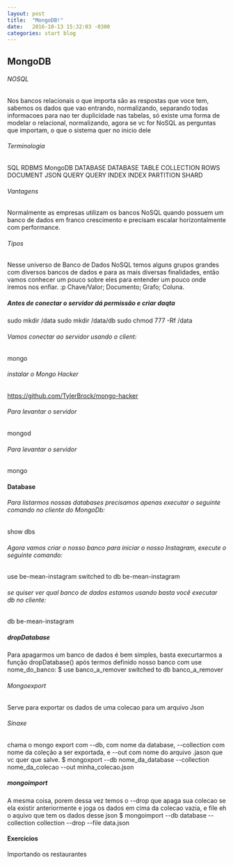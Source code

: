 ```yaml
---
layout: post
title:  "MongoDB!"
date:   2016-10-13 15:32:03 -0300
categories: start blog
---
```

## MongoDB

###### NOSQL
Nos bancos relacionais o que importa são as respostas que voce tem, sabemos os dados que vao entrando, normalizando, separando todas
informacoes para nao ter duplicidade nas tabelas, só existe uma forma de modelar o relacional, normalizando, agora se vc for NoSQL
as perguntas que importam, o que o sistema quer no inicio dele

###### Terminologia
SQL RDBMS         MongoDB
DATABASE          DATABASE
TABLE             COLLECTION
ROWS              DOCUMENT JSON
QUERY             QUERY
INDEX             INDEX
PARTITION         SHARD

###### Vantagens
Normalmente as empresas utilizam os bancos NoSQL quando possuem um banco de dados em franco crescimento e precisam escalar horizontalmente com performance.

###### Tipos
Nesse universo de Banco de Dados NoSQL temos alguns grupos grandes com diversos bancos de dados e para as mais diversas finalidades, então vamos conhecer um pouco sobre eles para entender um pouco onde iremos nos enfiar. :p
Chave/Valor;
Documento;
Grafo;
Coluna.

##### Antes de conectar o servidor dá permissão e criar daqta
sudo mkdir /data
sudo mkdir /data/db
sudo chmod 777 -Rf /data

###### Vamos conectar ao servidor usando o client: 
mongo

###### instalar o Mongo Hacker
https://github.com/TylerBrock/mongo-hacker

###### Para levantar o servidor
mongod

###### Para levantar o servidor
mongo

#### Database

###### Para listarmos nossas databases precisamos apenas executar o seguinte comando no cliente do MongoDb:
show dbs

###### Agora vamos criar o nosso banco para iniciar o nosso Instagram, execute o seguinte comando:
use be-mean-instagram
switched to db be-mean-instagram

###### se quiser ver qual banco de dados estamos usando basta você executar db no cliente:
db
be-mean-instagram

##### dropDatabase
Para apagarmos um banco de dados é bem simples, basta execurtarmos a função dropDatabase() após termos definido nosso banco com use nome_do_banco:
$ use banco_a_remover
switched to db banco_a_remover

###### Mongoexport
Serve para exportar os dados de uma colecao para um arquivo Json

###### Sinaxe
chama o mongo export com --db, com nome da database, --collection com nome da coleção a ser exportada, e --out com nome do arquivo .jason que vc quer que salve.
$ mongoxport --db nome_da_database --collection nome_da_colecao --out minha_colecao.json

##### mongoimport
A mesma coisa, porem dessa vez temos o --drop que apaga sua colecao se ela existir anteriormente e joga os dados em cima da colecao vazia,  e file eh o aquivo que tem os dados desse json
$ mongoimport --db database --collection collection --drop --file data.json

#### Exercicios
Importando os restaurantes

















